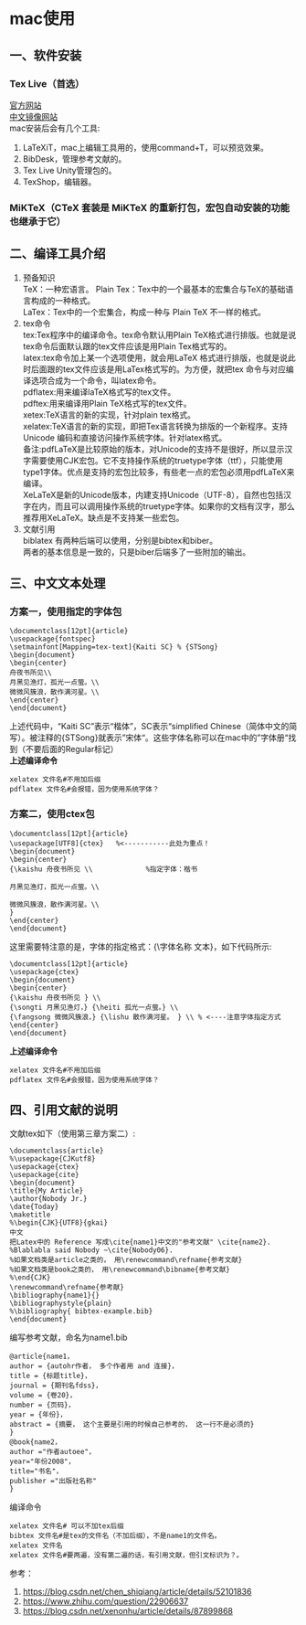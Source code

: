 # mac使用
## 一、软件安装
### Tex Live（首选）
[官方网站](https://www.tug.org/mactex/)   
[中文镜像网站](https://mirrors.tuna.tsinghua.edu.cn/ctan/systems/mac/mactex/)   
mac安装后会有几个工具:   
1. LaTeXiT，mac上编辑工具用的，使用command+T，可以预览效果。   
2. BibDesk，管理参考文献的。   
3. Tex Live Unity管理包的。   
4. TexShop，编辑器。   

###  MiKTeX（CTeX 套装是 MiKTeX 的重新打包，宏包自动安装的功能也继承于它）
## 二、编译工具介绍
1. 预备知识    
TeX：一种宏语言。
Plain Tex：Tex中的一个最基本的宏集合与TeX的基础语言构成的一种格式。   
LaTex：Tex中的一个宏集合，构成一种与 Plain TeX 不一样的格式。    
2. tex命令    
tex:Tex程序中的编译命令。tex命令默认用Plain TeX格式进行排版。也就是说tex命令后面默认跟的tex文件应该是用Plain Tex格式写的。    
latex:tex命令加上某一个选项使用，就会用LaTeX 格式进行排版，也就是说此时后面跟的tex文件应该是用LaTex格式写的。为方便，就把tex 命令与对应编译选项合成为一个命令，叫latex命令。    
pdflatex:用来编译laTeX格式写的tex文件。     
pdftex:用来编译用Plain TeX格式写的tex文件。     
xetex:TeX语言的新的实现，针对plain tex格式。    
xelatex:TeX语言的新的实现，即把Tex语言转换为排版的一个新程序。支持Unicode 编码和直接访问操作系统字体。针对latex格式。     
备注:pdfLaTeX是比较原始的版本，对Unicode的支持不是很好，所以显示汉字需要使用CJK宏包。它不支持操作系统的truetype字体（ttf），只能使用type1字体。优点是支持的宏包比较多，有些老一点的宏包必须用pdfLaTeX来编译。     
XeLaTeX是新的Unicode版本，内建支持Unicode（UTF-8），自然也包括汉字在内，而且可以调用操作系统的truetype字体。如果你的文档有汉字，那么推荐用XeLaTeX。缺点是不支持某一些宏包。     
3. 文献引用    
biblatex 有两种后端可以使用，分别是bibtex和biber。    
两者的基本信息是一致的，只是biber后端多了一些附加的输出。    

## 三、中文文本处理
### 方案一，使用指定的字体包
```
\documentclass[12pt]{article}
\usepackage{fontspec}
\setmainfont[Mapping=tex-text]{Kaiti SC} % {STSong}
\begin{document}
\begin{center}
舟夜书所见\\
月黑见渔灯，孤光一点萤。\\
微微风簇浪，散作满河星。\\
\end{center}
\end{document}
```
上述代码中，“Kaiti SC”表示“楷体”，SC表示“simplified Chinese（简体中文的简写）。被注释的{STSong}就表示”宋体“。这些字体名称可以在mac中的”字体册“找到（不要后面的Regular标记）      
**上述编译命令**
```
xelatex 文件名#不用加后缀
pdflatex 文件名#会报错，因为使用系统字体？
```
### 方案二，使用ctex包
```
\documentclass[12pt]{article}
\usepackage[UTF8]{ctex}   %<-----------此处为重点！
\begin{document}
\begin{center}
{\kaishu 舟夜书所见 \\             %指定字体：楷书

月黑见渔灯，孤光一点萤。\\

微微风簇浪，散作满河星。\\
}
\end{center}
\end{document}
```
这里需要特注意的是，字体的指定格式：{\字体名称 文本}，如下代码所示:
```
\documentclass[12pt]{article}
\usepackage{ctex}
\begin{document}
\begin{center}
{\kaishu 舟夜书所见 } \\
{\songti 月黑见渔灯，} {\heiti 孤光一点萤。} \\
{\fangsong 微微风簇浪，} {\lishu 散作满河星。 } \\ % <----注意字体指定方式
\end{center}
\end{document}
```
**上述编译命令**
```
xelatex 文件名#不用加后缀
pdflatex 文件名#会报错，因为使用系统字体？
```
## 四、引用文献的说明
文献tex如下（使用第三章方案二）:
```
\documentclass{article}  
%\usepackage{CJKutf8}  
\usepackage{ctex}  
\usepackage{cite}
\begin{document} 
\title{My Article}
\author{Nobody Jr.}
\date{Today}
\maketitle
%\begin{CJK}{UTF8}{gkai}  
中文 
把Latex中的 Reference 写成\cite{name1}中文的"参考文献" \cite{name2}.
%Blablabla said Nobody ~\cite{Nobody06}.
%如果文档类是article之类的， 用\renewcommand\refname{参考文献} 
%如果文档类是book之类的， 用\renewcommand\bibname{参考文献} 
%\end{CJK}  
\renewcommand\refname{参考献} 
\bibliography{name1}{}
\bibliographystyle{plain} 
%\bibliography{ bibtex-example.bib} 
\end{document} 
```
编写参考文献，命名为name1.bib
```
@article{name1， 
author = {autohr作者， 多个作者用 and 连接}， 
title = {标题title}， 
journal = {期刊名fdss}， 
volume = {卷20}， 
number = {页码}， 
year = {年份}， 
abstract = {摘要， 这个主要是引用的时候自己参考的， 这一行不是必须的} 
} 
@book{name2， 
author ="作者autoee"， 
year="年份2008"， 
title="书名"， 
publisher ="出版社名称" 
} 
```
编译命令
```
xelatex 文件名# 可以不加tex后缀
bibtex 文件名#是tex的文件名（不加后缀），不是name1的文件名。
xelatex 文件名
xelatex 文件名#要两遍，没有第二遍的话，有引用文献，但引文标识为？。
```
参考：
1. https://blog.csdn.net/chen_shiqiang/article/details/52101836
2. https://www.zhihu.com/question/22906637
3. https://blog.csdn.net/xenonhu/article/details/87899868





